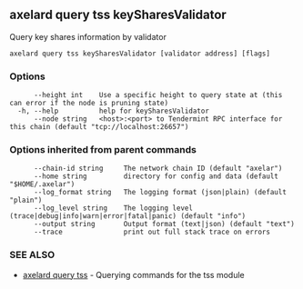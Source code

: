 ## axelard query tss keySharesValidator

Query key shares information by validator

```
axelard query tss keySharesValidator [validator address] [flags]
```

### Options

```
      --height int    Use a specific height to query state at (this can error if the node is pruning state)
  -h, --help          help for keySharesValidator
      --node string   <host>:<port> to Tendermint RPC interface for this chain (default "tcp://localhost:26657")
```

### Options inherited from parent commands

```
      --chain-id string     The network chain ID (default "axelar")
      --home string         directory for config and data (default "$HOME/.axelar")
      --log_format string   The logging format (json|plain) (default "plain")
      --log_level string    The logging level (trace|debug|info|warn|error|fatal|panic) (default "info")
      --output string       Output format (text|json) (default "text")
      --trace               print out full stack trace on errors
```

### SEE ALSO

* [axelard query tss](axelard_query_tss.md)	 - Querying commands for the tss module

